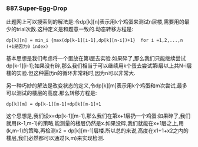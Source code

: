 ### 887.Super-Egg-Drop

此题网上可以搜索到的解法是:令dp[k][n]表示用k个鸡蛋来测试n层楼,需要用的最少的trial次数.这种定义是和题意一致的.动态转移方程是:
```
dp[k][n] = min_i {max(dp[k-1][i-1],dp[k][n-i])+1}  for i =1,2,...,n (+1是因为0 index)
```
基本思想是我们考虑将一个蛋放在第i层去实验.如果碎了,那么我们只能继续尝试dp[k-1][i-1];如果没有碎,那么我们相当于可以继续用k个蛋去尝试第i层以上共N-i层楼的实验.但这种遍历n的循环非常耗时,因为n可以非常大.

另一种巧妙的解法是改变状态的定义,令dp[k][m]表示用k个鸡蛋和m次尝试,最多可以测试的楼层的高度.那么转移方程是:
```
dp[k][m] = dp[k-1][m-1]+dp[k][m-1]+1
```
这个思想是,我们设x=dp[k-1][m-1],那么我们在第x+1层扔一个鸡蛋:如果碎了,我们就用(k-1,m-1)的策略,能测量的楼层仍然是x.如果没碎,我们就能在x+1层之上,用(k,m-1)的策略,再检测x2 = dp[k][m-1]层楼.所以总的来说,高度在x1+1+x2之内的楼层,我们必然都可以通过(k,m)来实现检测.
